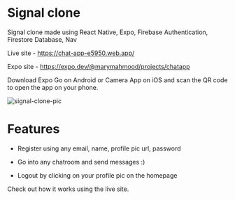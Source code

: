 # Signal clone

Signal clone made using React Native, Expo, Firebase Authentication, Firestore Database, Nav

Live site - https://chat-app-e5950.web.app/

Expo site - https://expo.dev/@marymahmood/projects/chatapp

Download Expo Go on Android or Camera App on iOS and scan the QR code to open the app on your phone. 

![signal-clone-pic](https://user-images.githubusercontent.com/86771291/138261510-c9b32b3a-e9b4-4cea-8463-6ce5e3fff6ff.png)

# Features

- Register using any email, name, profile pic url, password

- Go into any chatroom and send messages :)

- Logout by clicking on your profile pic on the homepage 

Check out how it works using the live site.
